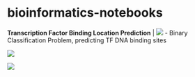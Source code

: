 # bioinformatics-notebooks
**Transcription Factor Binding Location Prediction** | ![](https://badgen.net/badge/ipynb/WIP/blue) - Binary Classification Problem, predicting TF DNA binding sites

![](https://img.shields.io/badge/<ipynb>-<WIP>-informational?style=flat&logo=appveyor&logoColor=white&color=2bbc8a)

![](https://camo.githubusercontent.com/d38e6cc39779250a2835bf8ed3a72d10dbe3b05fa6527baa3f6f1e8e8bd056bf/68747470733a2f2f696d672e736869656c64732e696f2f62616467652f436f64652d507974686f6e2d696e666f726d6174696f6e616c3f7374796c653d666c6174266c6f676f3d707974686f6e266c6f676f436f6c6f723d776869746526636f6c6f723d326262633861)

